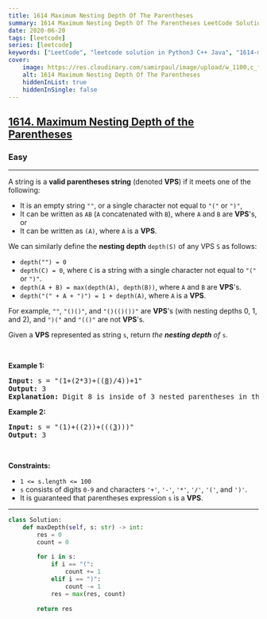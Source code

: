 ```yaml
---
title: 1614 Maximum Nesting Depth Of The Parentheses
summary: 1614 Maximum Nesting Depth Of The Parentheses LeetCode Solution Explained
date: 2020-06-20
tags: [leetcode]
series: [leetcode]
keywords: ["LeetCode", "leetcode solution in Python3 C++ Java", "1614-maximum-nesting-depth-of-the-parentheses LeetCode Solution Explained"]
cover:
    image: https://res.cloudinary.com/samirpaul/image/upload/w_1100,c_fit,co_rgb:FFFFFF,l_text:Arial_75_bold:1614 Maximum Nesting Depth Of The Parentheses - Solution Explained/problem-solving.webp
    alt: 1614 Maximum Nesting Depth Of The Parentheses
    hiddenInList: true
    hiddenInSingle: false
---
```



<h2><a href="https://leetcode.com/problems/maximum-nesting-depth-of-the-parentheses/">1614. Maximum Nesting Depth of the Parentheses</a></h2><h3>Easy</h3><hr><div><p>A string is a <strong>valid parentheses string</strong> (denoted <strong>VPS</strong>) if it meets one of the following:</p>

<ul>
	<li>It is an empty string <code>""</code>, or a single character not equal to <code>"("</code> or <code>")"</code>,</li>
	<li>It can be written as <code>AB</code> (<code>A</code> concatenated with <code>B</code>), where <code>A</code> and <code>B</code> are <strong>VPS</strong>'s, or</li>
	<li>It can be written as <code>(A)</code>, where <code>A</code> is a <strong>VPS</strong>.</li>
</ul>

<p>We can similarly define the <strong>nesting depth</strong> <code>depth(S)</code> of any VPS <code>S</code> as follows:</p>

<ul>
	<li><code>depth("") = 0</code></li>
	<li><code>depth(C) = 0</code>, where <code>C</code> is a string with a single character not equal to <code>"("</code> or <code>")"</code>.</li>
	<li><code>depth(A + B) = max(depth(A), depth(B))</code>, where <code>A</code> and <code>B</code> are <strong>VPS</strong>'s.</li>
	<li><code>depth("(" + A + ")") = 1 + depth(A)</code>, where <code>A</code> is a <strong>VPS</strong>.</li>
</ul>

<p>For example, <code>""</code>, <code>"()()"</code>, and <code>"()(()())"</code> are <strong>VPS</strong>'s (with nesting depths 0, 1, and 2), and <code>")("</code> and <code>"(()"</code> are not <strong>VPS</strong>'s.</p>

<p>Given a <strong>VPS</strong> represented as string <code>s</code>, return <em>the <strong>nesting depth</strong> of </em><code>s</code>.</p>

<p>&nbsp;</p>
<p><strong>Example 1:</strong></p>

<pre><strong>Input:</strong> s = "(1+(2*3)+((<u>8</u>)/4))+1"
<strong>Output:</strong> 3
<strong>Explanation:</strong> Digit 8 is inside of 3 nested parentheses in the string.
</pre>

<p><strong>Example 2:</strong></p>

<pre><strong>Input:</strong> s = "(1)+((2))+(((<u>3</u>)))"
<strong>Output:</strong> 3
</pre>

<p>&nbsp;</p>
<p><strong>Constraints:</strong></p>

<ul>
	<li><code>1 &lt;= s.length &lt;= 100</code></li>
	<li><code>s</code> consists of digits <code>0-9</code> and characters <code>'+'</code>, <code>'-'</code>, <code>'*'</code>, <code>'/'</code>, <code>'('</code>, and <code>')'</code>.</li>
	<li>It is guaranteed that parentheses expression <code>s</code> is a <strong>VPS</strong>.</li>
</ul>
</div>

---




```python
class Solution:
    def maxDepth(self, s: str) -> int:
        res = 0
        count = 0
        
        for i in s:
            if i == "(":
                count += 1
            elif i == ")":
                count -= 1
            res = max(res, count)
        
        return res
```
